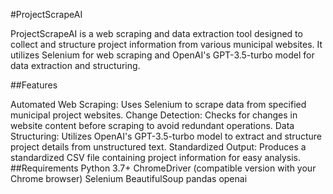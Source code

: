 #ProjectScrapeAI

ProjectScrapeAI is a web scraping and data extraction tool designed to collect and structure project information from various municipal websites. It utilizes Selenium for web scraping and OpenAI's GPT-3.5-turbo model for data extraction and structuring.

##Features

Automated Web Scraping: Uses Selenium to scrape data from specified municipal project websites.
Change Detection: Checks for changes in website content before scraping to avoid redundant operations.
Data Structuring: Utilizes OpenAI's GPT-3.5-turbo model to extract and structure project details from unstructured text.
Standardized Output: Produces a standardized CSV file containing project information for easy analysis.
##Requirements
Python 3.7+
ChromeDriver (compatible version with your Chrome browser)
Selenium
BeautifulSoup
pandas
openai
